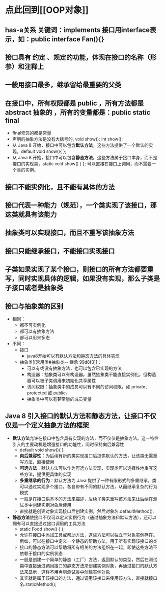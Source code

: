 # 点此回到[[OOP对象]]

## has-a关系      关键词：implements   接口用interface表示，如：public interface Fan(){}

## 接口具有  约定  、规定的功能，体现在接口的名称（形参）和注释上

## 一般用接口最多，继承留给最重要的父类

## 在接口中，所有权限都是    public   ，所有方法都是           abstract 抽象的 ，所有的变量都是：public static final
- final修饰的都是常量
- 声明的抽象方法是没有大括号的,  void show();    int show();
- 从 Java 8 开始，接口中可以包含**默认方法**。这些方法提供了一个默认的实现，default void show(){   };
- 从 Java 8 开始，接口中可以包含**静态方法**。这些方法属于接口本身，而不是接口的实现类，static void show() {  };      可以直接在接口上调用，而不需要一个类的实例。

## 接口不能实例化，且不能有具体的方法

## 接口代表一种能力（规范），一个类实现了该接口，那这类就具有该能力

## 抽象类可以实现接口，而且不重写该抽象方法

## 接口只能继承接口，不能接口实现接口

## 子类如果实现了某个接口，则接口的所有方法都要重写，同时实现具体的逻辑，如果没有实现，那么子类是子接口或者是抽象类

## 接口与抽象类的区别
- 相同：
	- 都不可实例化
	- 都可以有抽象方法
	- 都可以用来多态
- 不同：
	- 接口
		- java8开始可以有默认方法和静态方法的具体实现
	- 抽象类[[常用类#抽象类-- 继承 99d8f3]]：
		- 可以有或没有抽象方法，也可以包含已实现的方法
		- 构造器：抽象类可以有构造器。虽然抽象类不能直接实例化，但构造器可以被子类调用来初始化共享属性
		- 访问权限：抽象类中的成员可以有不同的访问权限，如 private、protected 或 public。
		- 抽象类中可以有**非**常量的成员变量


## Java 8 引入接口的默认方法和静态方法，让接口不仅仅是一个定义抽象方法的框架
- **默认方法**允许在接口中包含具有实现的方法，而不仅仅是抽象方法。这一特性引入的主要动机是增强接口的功能性，同时保持向后兼容性
	- default void show(){   }
	- **向后兼容性**：为后续有新的类实现接口后提供默认的方法，让该类无需重写方法，直接使用
	- **可选方法**：默认方法可以作为可选方法实现，实现类可以选择性地重写这些方法，提供更具体的实现
	- **多重继承的行为**：默认方法为 Java 提供了一种有限形式的多重继承。类可以通过实现多个接口，各自带有不同的默认方法，从而继承复杂的行为模式
	- 一般是在接口供基本的方法来描述，后续子类来重写该方法来让后续在测试类中创建实例对象后使用
	- 直接就是创建对象实现接口后创建实例，然后对象名.defaultMethod();
- **静态方法**使接口不仅可以定义实例行为（通过抽象方法和默认方法），还可以拥有可以直接通过接口调用的工具方法
	- static Food show() {  };
	- 允许在接口中添加工具或帮助方法，这些方法可以独立于对象实例存在。例如，可以在接口中定义一个静态的帮助方法，用于所有实现该接口的类
	- 接口的静态方法可以帮助将所有相关的方法组织在一起，即使这些方法不依赖于接口的实例状态
	- 一般是创建一个简单的静态（工厂）方法，返回默认的类型，然后在测试类中直接通过调用接口的静态方法来创建实例对象，再通过接口的默认方法来显示，这样不用再厕测试类中创建实例对象
	- 其实就是属于该接口的方法，通过调用该接口来使用该方法，直接就接口名.staticMethod();